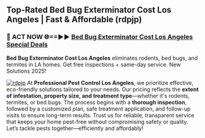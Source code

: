 ## Top-Rated Bed Bug Exterminator Cost Los Angeles | Fast & Affordable (rdpjp)

<h3>🐜 ACT NOW 🌐==►► <a href="https://tinyurl.com/yc7vsfwc" rel="nofollow">Bed Bug Exterminator Cost Los Angeles Special Deals</a></h3>

**Bed Bug Exterminator Cost Los Angeles** eliminates rodents, bed bugs, and termites in LA homes. Get free inspections + same-day service. New Solutions 2025!

[![rdpjp](https://i.imgur.com/1VzRXn8.jpeg)](https://tinyurl.com/yc7vsfwc)
At **Professional Pest Control Los Angeles**, we prioritize effective, eco-friendly solutions tailored to your needs. Our pricing reflects the **extent of infestation, property size, and treatment type**—whether it's rodents, termites, or bed bugs. The process begins with a **thorough inspection**, followed by a customized plan, safe treatment application, and follow-up visits to ensure long-term results. Trust us for reliable, transparent service that keeps your home pest-free without compromising safety or quality. Let’s tackle pests together—efficiently and affordably!